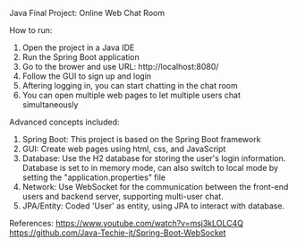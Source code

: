 Java Final Project: Online Web Chat Room

How to run: 
1. Open the project in a Java IDE
2. Run the Spring Boot application
3. Go to the brower and use URL: http://localhost:8080/
4. Follow the GUI to sign up and login
5. Aftering logging in, you can start chatting in the chat room
6. You can open multiple web pages to let multiple users chat simultaneously

Advanced concepts included: 
1. Spring Boot: This project is based on the Spring Boot framework
2. GUI: Create web pages using html, css, and JavaScript
3. Database: Use the H2 database for storing the user's login information. Database is set to in memory mode, can also switch to local mode by setting the "application.properties" file
4. Network: Use WebSocket for the communication between the front-end users and backend server, supporting multi-user chat.
5. JPA/Entity: Coded 'User' as entity, using JPA to interact with database.

References: 
https://www.youtube.com/watch?v=msj3kLOLC4Q 
https://github.com/Java-Techie-jt/Spring-Boot-WebSocket
